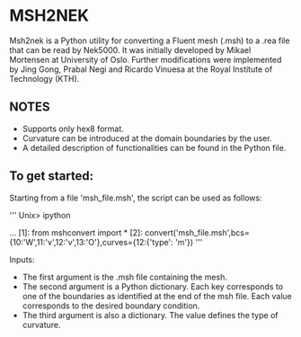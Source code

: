 # MSH2NEK

Msh2nek is a Python utility for converting a Fluent mesh (.msh) to a .rea file that can be read by Nek5000. It was initially developed by Mikael Mortensen at University of Oslo. Further modifications were implemented by Jing Gong, Prabal Negi and Ricardo Vinuesa at the Royal Institute of Technology (KTH).


## NOTES
- Supports only hex8 format.
- Curvature can be introduced at the domain boundaries by the user.
- A detailed description of functionalities can be found in the Python file.

## To get started:
Starting from a file 'msh_file.msh', the script can be used as follows:

'''
Unix> ipython

...
[1]: from mshconvert import *
[2]: convert('msh_file.msh',bcs={10:'W',11:'v',12:'v',13:'O'},curves={12:{'type': 'm'})
'''

Inputs:
- The first argument is the .msh file containing the mesh. 
- The second argument is a Python dictionary. Each key corresponds to one of the boundaries as identified at the end of the msh file. Each value corresponds to the desired boundary condition.
- The third argument is also a dictionary. The value defines the type of curvature.
